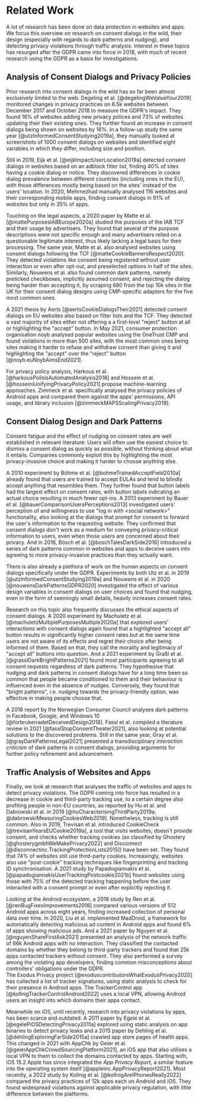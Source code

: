 # Related Work

A lot of research has been done on data protection in websites and apps. We focus this overview on research on consent dialogs in the wild, their design (especially with regards to dark patterns and nudging), and detecting privacy violations through traffic analysis. Interest in these topics has resurged after the GDPR came into force in 2018, with much of recent research using the GDPR as a basis for investigations.

## Analysis of Consent Dialogs and Privacy Policies

Prior research into consent dialogs in the wild has so far been almost exclusively limited to the web. Degeling et al. [@degelingWeValueYour2019] monitored changes in privacy practices on 6.5k websites between December 2017 and October 2018 to measure the GDPR's impact. They found 16% of websites adding new privacy polices and 73% of websites updating their their existing ones. They further found an increase in consent dialogs being shown on websites by 16%. In a follow-up study the same year [@utzInformedConsentStudying2019a], they manually looked at screenshots of 1000 consent dialogs on websites and identified eight variables in which they differ, including size and position.

Still in 2019, Eijk et al. [@eijkImpactUserLocation2019a] detected consent dialogs in websites based on an adblock filter list, finding 40% of sites having a cookie dialog or notice. They discovered differences in cookie dialog prevalence between different countries (including ones in the EU), with those differences mostly being based on the sites' instead of the users' location. In 2020, Mehrnezhad manually analysed 116 websites and their corresponding mobile apps, finding consent dialogs in 91% of websites but only in 35% of apps.

Touching on the legal aspects, a 2020 paper by Matte et al. [@mattePurposesIABEurope2020a] studied the purposes of the IAB TCF and their usage by advertisers. They found that several of the purpose descriptions were not specific enough and many advertisers relied on a questionable legitimate interest, thus likely lacking a legal basis for their processing. The same year, Matte et al. also analysed websites using consent dialogs following the TCF [@matteCookieBannersRespect2020]. They detected violations like consent being registered without user interaction or even after opt-out, and preselected options in half of the sites. Similarly, Nouwens et al. also found common dark patterns, namely preticked checkboxes, implicitly assumed consent, and rejecting the dialog being harder than accepting it, by scraping 680 from the top 10k sites in the UK for their consent dialog designs using CMP-specific adapters for the five most common ones.

A 2021 thesis by Aerts [@aertsCookieDialogsTheir2021] detected consent dialogs on EU websites also based on filter lists and the TCF. They detected a vast majority of sites either not offering a a first-level "reject" button at all or highlighting the "accept" button. In May 2021, consumer protection organisation noyb analysed popular websites using the OneTrust CMP and found violations in more than 500 sites, with the most common ones being sites making it harder to refuse and withdraw consent than giving it and highlighting the "accept" over the "reject" button [@noyb.euNoybAimsEnd2021].

For privacy policy analysis, Harkous et al. [@harkousPolisisAutomatedAnalysis2018] and Hossein et al. [@hosseiniUnifyingPrivacyPolicy2021] propose machine-learning approaches. Zimmeck et al. specifically analysed the privacy policies of Android apps and compared them against the apps' permissions, API usage, and library inclusion [@zimmeckMAPSScalingPrivacy2019].

## Consent Dialog Design and Dark Patterns

Consent fatigue and the effect of nudging on consent rates are well established in relevant literature: Users will often use the easiest choice to dismiss a consent dialog as quickly as possible, without thinking about what it entails. Companies commonly exploit this by highlighting the most privacy-invasive choice and making it harder to choose anything else.

A 2010 experiment by Böhme et al. [@bohmeTrainedAcceptField2010a] already found that users are trained to accept EULAs and tend to blindly accept anything that resembles them. They further found that button labels had the largest effect on consent rates, with button labels indicating an actual choice resulting in much fewer opt-ins. A 2013 experiment by Bauer et al. [@bauerComparisonUsersPerceptions2013] investigated users' perception of and willingness to use "log in with \<social network>" functionality, also looking at the dialogs that prompt for consent to forward the user's information to the requesting website. They confirmed that consent dialogs don't work as a medium for conveying privacy-critical information to users, even when those users are concerned about their privacy. And in 2016, Bösch et al. [@boschTalesDarkSide2016] introduced a series of dark patterns common in websites and apps to deceive users into agreeing to more privacy-invasive practices than they actually want.

There is also already a plethora of work on the human aspects on consent dialogs specifically under the GDPR. Experiments by both Utz et al. in 2019 [@utzInformedConsentStudying2019a] and Nouwens et al. in 2020 [@nouwensDarkPatternsGDPR2020] investigated the effect of various design variables in consent dialogs on user choices and found that nudging, even in the form of seemingly small details, heavily increases consent rates.

Research on this topic also frequently discusses the ethical aspects of consent dialogs. A 2020 experiment by Machuletz et al. [@machuletzMultiplePurposesMultiple2020a] that explored users' interactions with consent dialogs again found that a highlighted "accept all" button results in significantly higher consent rates but at the same time users are not aware of its effects and regret their choice after being informed of them. Based on that, they call the morality and legitimacy of "accept all" buttons into question. And a 2021 experiment by Graßl et al. [@grasslDarkBrightPatterns2021] found most participants agreeing to all consent requests regardless of dark patterns. They hypothesise that nudging and dark patterns in consent dialogs have for a long time been so common that people became conditioned to them and their behaviour is influenced even in the absence of nudges. Conversely, they found that "bright patterns", i.e. nudging towards the privacy-friendly option, was effective in making people choose that.

A 2018 report by the Norwegian Consumer Council analyses dark patterns in Facebook, Google, and Windows 10 [@forbrukerradetDeceivedDesign2018]. Fassl et al. compiled a literature review in 2021 [@fasslStopConsentTheater2021], also looking at potential solutions to the discovered problems. Still in the same year, Gray et al. [@grayDarkPatternsLegal2021] presented a transdisciplinary *interaction criticism* of dark patterns in consent dialogs, providing arguments for further policy refinement and advancement.

## Traffic Analysis of Websites and Apps

Finally, we look at research that analyses the traffic of websites and apps to detect privacy violations. The GDPR coming into force has resulted in a decrease in cookie and third-party tracking use, to a certain degree also profiting people in non-EU countries, as reported by Hu et al. and Dabrowski et al. in 2019 [@huCharacterisingThirdParty2019a; @dabrowskiMeasuringCookiesWeb2019]. Nonetheless, tracking is still common. Also in 2019, Trevisan et al. introduced CookieCheck [@trevisanYearsEUCookie2019a], a tool that visits websites, doesn't provide consent, and checks whether tracking cookies (as classified by Ghostery [@ghosterygmbhWeMakePrivacy2022] and Disconnect [@disconnectinc.TrackingProtectionLists2015]) have been set. They found that 74% of websites still use third-party cookies. Increasingly, websites also use "post-cookie" tracking techniques like fingerprinting and tracking ID synchronisation. A 2021 study by Papadogiannakis et al. [@papadogiannakisUserTrackingPostcookie2021b] found websites using those with 75% of the detected tracking happening before the user interacted with a consent prompt or even after explicitly rejecting it.

Looking at the Android ecosystem, a 2018 study by Ren et al. [@renBugFixesImprovements2018] compared various versions of 512 Android apps across eight years, finding increased collection of personal data over time. In 2020, Liu et al. implemented MadDroid, a framework for automatically detecting malicious ad content in Android apps and found 6% of apps showing malicious ads. And a 2021 paper by Nguyen et al. [@nguyenShareFirstAsk2021] presented an analysis of the network traffic of 86k Android apps with no interaction. They classified the contacted domains by whether they belong to third-party trackers and found that 25k apps contacted trackers without consent. They also performed a survey among the violating app developers, finding common misconceptions about controllers' obligations under the GDPR.  
The Exodus Privacy project [@exoduscontributorsWhatExodusPrivacy2020] has collected a list of tracker signatures, using static analysis to check for their presence in Android apps. The TrackerControl app [@kollnigTrackerControlAndroid2022] uses a local VPN, allowing Android users an insight into which domains their apps contact.

Meanwhile on iOS, until recently, research into privacy violations by apps, has been scarce and outdated. A 2011 paper by Egele et al. [@egelePiOSDetectingPrivacy2011a] explored using static analysis on app binaries to detect privacy leaks and a 2015 paper by Dehling et al. [@dehlingExploringFarSide2015a] crawled app store pages of health apps.  
This changed in 2021 with AppChk by Geier et al. [@geierAppChkCrowdSourcingPlatform2021], an iOS app that also utilises a local VPN to them to collect the domains contacted by apps. Starting with, iOS 15.2 Apple has since integrated the *App Privacy Report*, a similar feature into the operating system itself [@appleinc.AppPrivacyReport2021]. Most recently, a 2022 study by Kollnig et al. [@kollnigAreIPhonesReally2022] compared the privacy practices of 12k apps each on Android and iOS. They found widespread violations against applicable privacy regulation, with little difference between the platforms.
